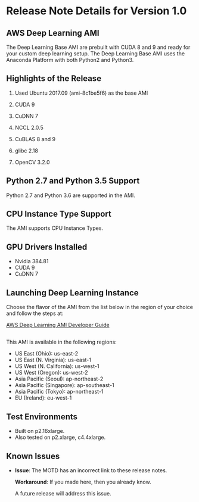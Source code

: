 # Release Note Details for Version 1\.0<a name="BASE_UBUNTU1"></a>

## AWS Deep Learning AMI<a name="dplami-a"></a>

The Deep Learning Base AMI are prebuilt with CUDA 8 and 9 and ready for your custom deep learning setup\. The Deep Learning Base AMI uses the Anaconda Platform with both Python2 and Python3\.

## Highlights of the Release<a name="highlights-a"></a>

1. Used Ubuntu 2017\.09 \(ami\-8c1be5f6\) as the base AMI 

1. CUDA 9

1. CuDNN 7

1. NCCL 2\.0\.5

1. CuBLAS 8 and 9

1. glibc 2\.18

1. OpenCV 3\.2\.0

## Python 2\.7 and Python 3\.5 Support<a name="pythonsupport-a"></a>

Python 2\.7 and Python 3\.6 are supported in the AMI\.

## CPU Instance Type Support<a name="cpu-instance-a"></a>

The AMI supports CPU Instance Types\.

## GPU Drivers Installed<a name="gpu-drivers-a"></a>
+ Nvidia 384\.81
+ CUDA 9
+ CuDNN 7

## Launching Deep Learning Instance<a name="launching-dl-a"></a>

Choose the flavor of the AMI from the list below in the region of your choice and follow the steps at:

[AWS Deep Learning AMI Developer Guide](https://docs.aws.amazon.com/dlami/latest/devguide/gs.html)

## <a name="amazonlinuxami-a"></a>

This AMI is available in the following regions:
+ US East \(Ohio\): us\-east\-2
+ US East \(N\. Virginia\): us\-east\-1
+ US West \(N\. California\): us\-west\-1
+ US West \(Oregon\): us\-west\-2
+ Asia Pacific \(Seoul\): ap\-northeast\-2
+ Asia Pacific \(Singapore\): ap\-southeast\-1
+ Asia Pacific \(Tokyo\): ap\-northeast\-1
+ EU \(Ireland\): eu\-west\-1

## Test Environments<a name="test-environments-a"></a>
+ Built on p2\.16xlarge\.
+ Also tested on p2\.xlarge, c4\.4xlarge\.

## Known Issues<a name="BASE_UBUNTU-known-issues"></a>
+ **Issue**: The MOTD has an incorrect link to these release notes\.

  **Workaround**: If you made here, then you already know\.

  A future release will address this issue\. 